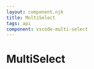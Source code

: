 ```yaml
---
layout: component.njk
title: MultiSelect
tags: api
component: vscode-multi-select
---
```


# MultiSelect
